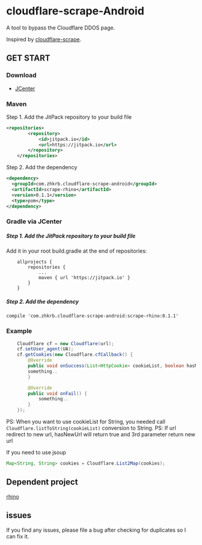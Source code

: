 # cloudflare-scrape-Android  
A tool to bypass the Cloudflare DDOS page.  


Inspired by [cloudflare-scrape](https://github.com/Anorov/cloudflare-scrape).  
## GET START  
### Download

- [JCenter][1]

[1]: https://bintray.com/zhkrb/cloudflare-scrape-android/scrape-rhino/

### Maven
Step 1. Add the JitPack repository to your build file
```xml
<repositories>
		<repository>
		    <id>jitpack.io</id>
		    <url>https://jitpack.io</url>
		</repository>
	</repositories>
```
Step 2. Add the dependency
```xml
<dependency>
  <groupId>com.zhkrb.cloudflare-scrape-android</groupId>
  <artifactId>scrape-rhino</artifactId>
  <version>0.1.1</version>
  <type>pom</type>
</dependency>
```

### Gradle via JCenter
##### Step 1. Add the JitPack repository to your build file
Add it in your root build.gradle at the end of repositories:
```
    allprojects {
   		repositories {
   			...
   			maven { url 'https://jitpack.io' }
   		}
    }
```    
##### Step 2. Add the dependency
```
compile 'com.zhkrb.cloudflare-scrape-android:scrape-rhino:0.1.1'
```


### Example  
```java
    Cloudflare cf = new Cloudflare(url);
    cf.setUser_agent(UA);
    cf.getCookies(new Cloudflare.cfCallback() {
        @Override
        public void onSuccess(List<HttpCookie> cookieList, boolean hasNewUrl ,String newUrl) {
	    something..
        }

        @Override
        public void onFail() {
            something..
        }
    });
```  
PS: When you want to use cookieList for String, you needed call `Cloudflare.listToString(cookieList)` conversion to String. 
PS: If url redirect to new url, hasNewUrl will return true and 3rd parameter return new url 
  
If you need to use jsoup  
```java
Map<String, String> cookies = Cloudflare.List2Map(cookies);
```  
## Dependent project
[rhino](https://github.com/mozilla/rhino)

## issues
If you find any issues, please file a bug after checking for duplicates so I can fix it.
